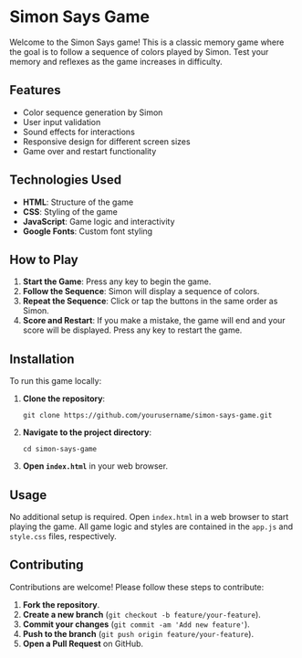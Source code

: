 # Simon Says Game

Welcome to the Simon Says game! This is a classic memory game where the goal is to follow a sequence of colors played by Simon. Test your memory and reflexes as the game increases in difficulty.


## Features

- Color sequence generation by Simon
- User input validation
- Sound effects for interactions
- Responsive design for different screen sizes
- Game over and restart functionality

## Technologies Used

- **HTML**: Structure of the game
- **CSS**: Styling of the game
- **JavaScript**: Game logic and interactivity
- **Google Fonts**: Custom font styling

## How to Play

1. **Start the Game**: Press any key to begin the game.
2. **Follow the Sequence**: Simon will display a sequence of colors.
3. **Repeat the Sequence**: Click or tap the buttons in the same order as Simon.
4. **Score and Restart**: If you make a mistake, the game will end and your score will be displayed. Press any key to restart the game.

## Installation

To run this game locally:

1. **Clone the repository**:
    ```
    git clone https://github.com/yourusername/simon-says-game.git
    ```
2. **Navigate to the project directory**:
    ```
    cd simon-says-game
    ```
3. **Open `index.html`** in your web browser.

## Usage

No additional setup is required. Open `index.html` in a web browser to start playing the game. All game logic and styles are contained in the `app.js` and `style.css` files, respectively.

## Contributing

Contributions are welcome! Please follow these steps to contribute:

1. **Fork the repository**.
2. **Create a new branch** (`git checkout -b feature/your-feature`).
3. **Commit your changes** (`git commit -am 'Add new feature'`).
4. **Push to the branch** (`git push origin feature/your-feature`).
5. **Open a Pull Request** on GitHub.
